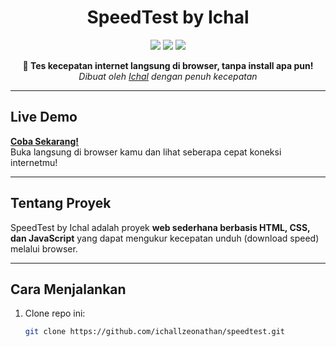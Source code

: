 <h1 align="center"> SpeedTest by Ichal </h1>

<p align="center">
  <img src="https://img.shields.io/badge/Status-Online-brightgreen?style=for-the-badge">
  <img src="https://img.shields.io/github/license/ichallzeonathan/speedtest?style=for-the-badge">
  <img src="https://img.shields.io/github/languages/top/ichallzeonathan/speedtest?style=for-the-badge&color=blue">
</p>

<p align="center">
  <strong>🚀 Tes kecepatan internet langsung di browser, tanpa install apa pun!</strong><br>
  <em>Dibuat oleh <a href="https://github.com/ichallzeonathan">Ichal</a> dengan penuh kecepatan </em>
</p>

---

##  Live Demo
 **[Coba Sekarang!](https://ichallzeonathan.github.io/speedtest)**  
Buka langsung di browser kamu dan lihat seberapa cepat koneksi internetmu! 

---

##  Tentang Proyek
SpeedTest by Ichal adalah proyek **web sederhana berbasis HTML, CSS, dan JavaScript** yang dapat mengukur kecepatan unduh (download speed) melalui browser.

---

##  Cara Menjalankan
1. Clone repo ini:
   ```bash
   git clone https://github.com/ichallzeonathan/speedtest.git
